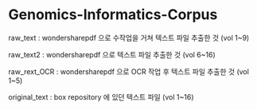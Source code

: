# Genomics-Informatics-Corpus

raw_text : wondersharepdf 으로 수작업을 거쳐 텍스트 파일 추출한 것 (vol 1~9)

raw_text2 : wondersharepdf 으로 텍스트 파일 추출한 것 (vol 6~16)

raw_rext_OCR : wondersharepdf 으로 OCR 작업 후 텍스트 파일 추출한 것 (vol 1~5)

original_text : box repository 에 있던 텍스트 파일 (vol 1~16)
